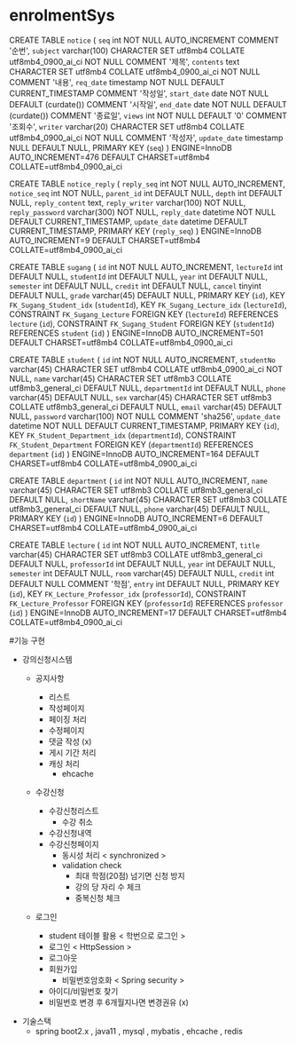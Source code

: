 # enrolmentSys
CREATE TABLE `notice` (
  `seq` int NOT NULL AUTO_INCREMENT COMMENT '순번',
  `subject` varchar(100) CHARACTER SET utf8mb4 COLLATE utf8mb4_0900_ai_ci NOT NULL COMMENT '제목',
  `contents` text CHARACTER SET utf8mb4 COLLATE utf8mb4_0900_ai_ci NOT NULL COMMENT '내용',
  `req_date` timestamp NOT NULL DEFAULT CURRENT_TIMESTAMP COMMENT '작성일',
  `start_date` date NOT NULL DEFAULT (curdate()) COMMENT '시작일',
  `end_date` date NOT NULL DEFAULT (curdate()) COMMENT '종료일',
  `views` int NOT NULL DEFAULT '0' COMMENT '조회수',
  `writer` varchar(20) CHARACTER SET utf8mb4 COLLATE utf8mb4_0900_ai_ci NOT NULL COMMENT '작성자',
  `update_date` timestamp NULL DEFAULT NULL,
  PRIMARY KEY (`seq`)
) ENGINE=InnoDB AUTO_INCREMENT=476 DEFAULT CHARSET=utf8mb4 COLLATE=utf8mb4_0900_ai_ci

CREATE TABLE `notice_reply` (
  `reply_seq` int NOT NULL AUTO_INCREMENT,
  `notice_seq` int NOT NULL,
  `parent_id` int DEFAULT NULL,
  `depth` int DEFAULT NULL,
  `reply_content` text,
  `reply_writer` varchar(100) NOT NULL,
  `reply_password` varchar(300) NOT NULL,
  `reply_date` datetime NOT NULL DEFAULT CURRENT_TIMESTAMP,
  `update_date` datetime DEFAULT CURRENT_TIMESTAMP,
  PRIMARY KEY (`reply_seq`)
) ENGINE=InnoDB AUTO_INCREMENT=9 DEFAULT CHARSET=utf8mb4 COLLATE=utf8mb4_0900_ai_ci

CREATE TABLE `sugang` (
  `id` int NOT NULL AUTO_INCREMENT,
  `lectureId` int DEFAULT NULL,
  `studentId` int DEFAULT NULL,
  `year` int DEFAULT NULL,
  `semester` int DEFAULT NULL,
  `credit` int DEFAULT NULL,
  `cancel` tinyint DEFAULT NULL,
  `grade` varchar(45) DEFAULT NULL,
  PRIMARY KEY (`id`),
  KEY `FK_Sugang_Student_idx` (`studentId`),
  KEY `FK_Sugang_Lecture_idx` (`lectureId`),
  CONSTRAINT `FK_Sugang_Lecture` FOREIGN KEY (`lectureId`) REFERENCES `lecture` (`id`),
  CONSTRAINT `FK_Sugang_Student` FOREIGN KEY (`studentId`) REFERENCES `student` (`id`)
) ENGINE=InnoDB AUTO_INCREMENT=501 DEFAULT CHARSET=utf8mb4 COLLATE=utf8mb4_0900_ai_ci

CREATE TABLE `student` (
  `id` int NOT NULL AUTO_INCREMENT,
  `studentNo` varchar(45) CHARACTER SET utf8mb4 COLLATE utf8mb4_0900_ai_ci NOT NULL,
  `name` varchar(45) CHARACTER SET utf8mb3 COLLATE utf8mb3_general_ci DEFAULT NULL,
  `departmentId` int DEFAULT NULL,
  `phone` varchar(45) DEFAULT NULL,
  `sex` varchar(45) CHARACTER SET utf8mb3 COLLATE utf8mb3_general_ci DEFAULT NULL,
  `email` varchar(45) DEFAULT NULL,
  `password` varchar(100) NOT NULL COMMENT 'sha256',
  `update_date` datetime NOT NULL DEFAULT CURRENT_TIMESTAMP,
  PRIMARY KEY (`id`),
  KEY `FK_Student_Department_idx` (`departmentId`),
  CONSTRAINT `FK_Student_Department` FOREIGN KEY (`departmentId`) REFERENCES `department` (`id`)
) ENGINE=InnoDB AUTO_INCREMENT=164 DEFAULT CHARSET=utf8mb4 COLLATE=utf8mb4_0900_ai_ci

CREATE TABLE `department` (
  `id` int NOT NULL AUTO_INCREMENT,
  `name` varchar(45) CHARACTER SET utf8mb3 COLLATE utf8mb3_general_ci DEFAULT NULL,
  `shortName` varchar(45) CHARACTER SET utf8mb3 COLLATE utf8mb3_general_ci DEFAULT NULL,
  `phone` varchar(45) DEFAULT NULL,
  PRIMARY KEY (`id`)
) ENGINE=InnoDB AUTO_INCREMENT=6 DEFAULT CHARSET=utf8mb4 COLLATE=utf8mb4_0900_ai_ci


CREATE TABLE `lecture` (
  `id` int NOT NULL AUTO_INCREMENT,
  `title` varchar(45) CHARACTER SET utf8mb3 COLLATE utf8mb3_general_ci DEFAULT NULL,
  `professorId` int DEFAULT NULL,
  `year` int DEFAULT NULL,
  `semester` int DEFAULT NULL,
  `room` varchar(45) DEFAULT NULL,
  `credit` int DEFAULT NULL COMMENT '학점',
  `entry` int DEFAULT NULL,
  PRIMARY KEY (`id`),
  KEY `FK_Lecture_Professor_idx` (`professorId`),
  CONSTRAINT `FK_Lecture_Professor` FOREIGN KEY (`professorId`) REFERENCES `professor` (`id`)
) ENGINE=InnoDB AUTO_INCREMENT=17 DEFAULT CHARSET=utf8mb4 COLLATE=utf8mb4_0900_ai_ci


#기능 구현
* 강의신청시스템
	* 공지사항
		* 리스트 
		* 작성페이지 
		* 페이징 처리 
		* 수정페이지 
		* 댓글 작성 (x)
		* 게시 기간 처리 
		* 캐싱 처리 
			* ehcache
			
	* 수강신청
		* 수강신청리스트 
		    * 수강 취소
		* 수강신청내역 
		* 수강신청페이지 
			* 동시성 처리 < synchronized >
			* validation check
				* 최대 학점(20점) 넘기면 신청 방지
				* 강의 당 자리 수 체크
				* 중복신청 체크
				
	* 로그인 
		* student 테이블 활용 < 학번으로 로그인 > 
		* 로그인 < HttpSession >
		* 로그아웃
		* 회원가입 
			* 비밀번호암호화 < Spring security >
		* 아이디/비밀번호 찾기 
		* 비밀번호 변경 후 6개월지나면 변경권유 (x)
		
- 기술스택
    - spring boot2.x , java11 , mysql , mybatis , ehcache , redis